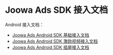 # Joowa Ads SDK 接入文档

Android 接入文档：

* [Joowa Ads Android SDK 基础接入文档](Joowa%20Ads%20Android%20SDK%20基础接入文档.md)
* [Joowa Ads Android SDK 激励视频接入文档](Joowa%20Ads%20Android%20SDK%20激励视频接入文档.md)
* [Joowa Ads Android SDK 插屏接入文档](Joowa%20Ads%20Android%20SDK%20插屏接入文档.md)

